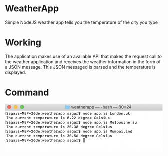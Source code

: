# WeatherApp
Simple NodeJS weather app tells you the temperature of the city you type

# Working
The application makes use of an available API that makes the request call to the weather application and receives the weather information in the form of a JSON message.
This JSON messaged is parsed and the temperature is displayed.

# Command

![](CommandWeather.PNG)
